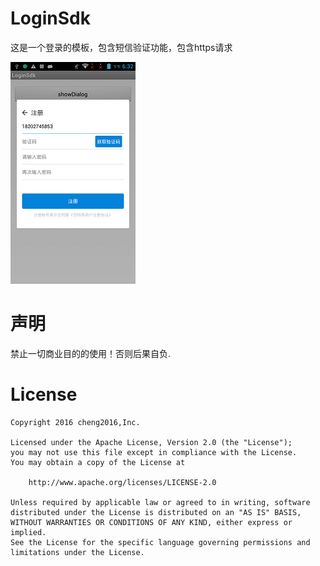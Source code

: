 # LoginSdk
这是一个登录的模板，包含短信验证功能，包含https请求

![](screenshort/2016-08-25-18-32-10.png)   


# 声明

禁止一切商业目的的使用！否则后果自负.

# License

    Copyright 2016 cheng2016,Inc.

    Licensed under the Apache License, Version 2.0 (the "License");
    you may not use this file except in compliance with the License.
    You may obtain a copy of the License at

        http://www.apache.org/licenses/LICENSE-2.0

    Unless required by applicable law or agreed to in writing, software
    distributed under the License is distributed on an "AS IS" BASIS,
    WITHOUT WARRANTIES OR CONDITIONS OF ANY KIND, either express or implied.
    See the License for the specific language governing permissions and
    limitations under the License.
